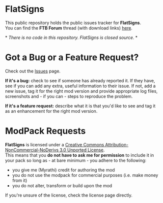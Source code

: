 FlatSigns
=========

This public repository holds the public issues tracker for **FlatSigns**.  
You can find the **FTB Forum** thread (with download links) [here](http://smarturl.it/FlatSigns).

\* _There is no code in this repository. FlatSigns is closed source._ \*

Got a Bug or a Feature Request?
===============================

Check out the [Issues](https://github.com/Myrathi/FlatSignsEx/issues) page.

**If it's a bug:** check to see if someone has already reported it. If they have,
see if you can add any extra, useful information to their issue. If not, add
a new issue, tag it for the right mod version and provide appropriate log
files, screenshots and - if you can - steps to reproduce the problem.

**If it's a feature request:** describe what it is that you'd like to see and
tag it as an enhancement for the right mod version.

ModPack Requests
================

**FlatSigns** is licensed under a [Creative Commons Attribution-NonCommercial-NoDerivs 3.0 Unported License](http://creativecommons.org/licenses/by-nc-nd/3.0/deed.en_GB).  
This means that you **do not have to ask me for permission** to include it in
your pack so long as - at bare minimum - you adhere to the following:
- you give me (Myrathi) credit for authoring the mod
- you do not use the modpack for commercial purposes (i.e. make money from it)
- you do not alter, transform or build upon the mod

If you're unsure of the license, check the license page directly.
